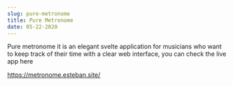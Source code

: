 ```yaml
---
slug: pure-metronome
title: Pure Metronome
date: 05-22-2020
---
```

Pure metronome it is an elegant svelte application for musicians who want to keep track of their time with a clear web interface, you can check the live app here

<https://metronome.esteban.site/>